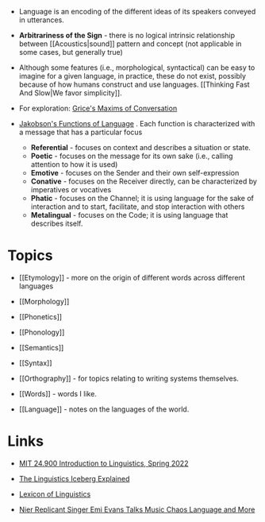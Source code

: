 * Language is an encoding of the different ideas of its speakers conveyed in utterances.
* **Arbitrariness of the Sign** - there is no logical intrinsic relationship between [[Acoustics|sound]] pattern and concept (not applicable in some cases, but generally true)

* Although some features (i.e., morphological, syntactical) can be easy to imagine for a given language, in practice, these do not exist, possibly because of how humans construct and use languages. [[Thinking Fast And Slow|We favor simplicity]].

* For exploration: [Grice's Maxims of Conversation](https://en.wikipedia.org/wiki/Cooperative_principle#:~:text=Accordingly%2C%20the%20cooperative%20principle%20is,in%20pursuit%20of%20effective%20communication.)

* [Jakobson's Functions of Language](https://en.wikipedia.org/wiki/Jakobson%27s_functions_of_language) . Each function is characterized with a message that has a particular focus 
	* **Referential** - focuses on context and describes a situation or state. 
	* **Poetic** - focuses on the message for its own sake (i.e., calling attention to how it is used)
	* **Emotive** - focuses on the Sender and their own self-expression 
	* **Conative** - focuses on the Receiver directly, can be characterized by imperatives or vocatives 
	* **Phatic** - focuses on the Channel; it is using language for the sake of interaction and to start, facilitate, and stop interaction with others 
	* **Metalingual** - focuses on the Code; it is using language that describes itself. 
# Topics
* [[Etymology]] - more on the origin of different words across different languages
* [[Morphology]] 
* [[Phonetics]]
* [[Phonology]]
* [[Semantics]]
* [[Syntax]]
* [[Orthography]] - for topics relating to writing systems themselves. 

* [[Words]] - words I like.
* [[Language]] - notes on the languages of the world.

# Links
* [MIT 24.900 Introduction to Linguistics, Spring 2022](https://www.youtube.com/playlist?list=PLUl4u3cNGP63BZGNOqrF2qf_yxOjuG35j)
* [The Linguistics Iceberg Explained](https://www.youtube.com/watch?v=GFz6KqZurFY&t=5660s)
* [Lexicon of Linguistics](https://lexicon.hum.uu.nl/?lemma=Truncation&lemmacode=193&lemma=Truncation&lemmacode=193)

* [Nier Replicant Singer Emi Evans Talks Music Chaos Language and More](https://blog.playstation.com/2020/12/18/nier-replicant-singer-emi-evans-talks-music-chaos-language-and-more/)
